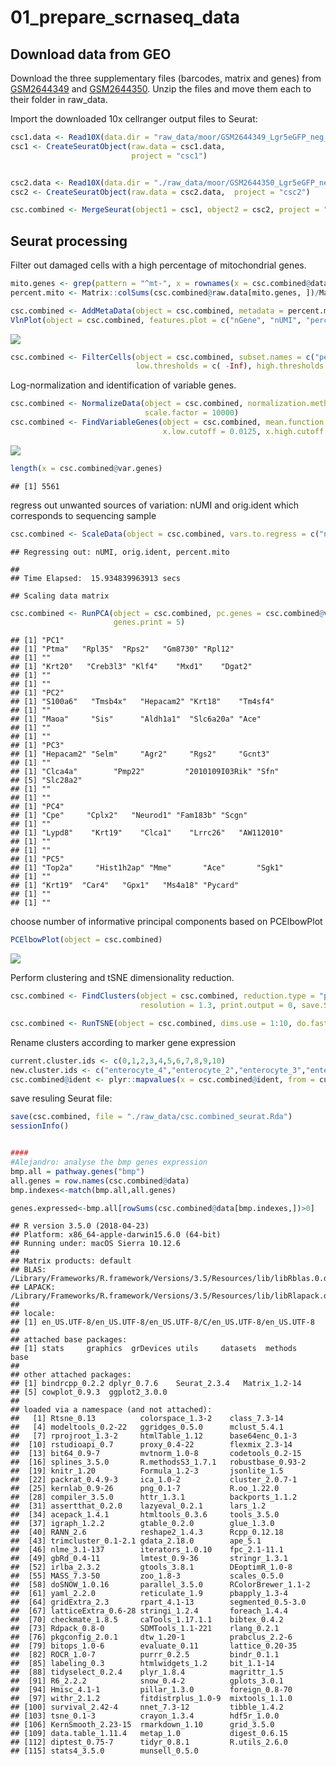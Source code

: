 01\_prepare\_scrnaseq\_data
================

Download data from GEO
----------------------

Download the three supplementary files (barcodes, matrix and genes) from [GSM2644349](https://www.ncbi.nlm.nih.gov/geo/query/acc.cgi?acc=GSM2644349) and [GSM2644350](https://www.ncbi.nlm.nih.gov/geo/query/acc.cgi?acc=GSM2644350). Unzip the files and move them each to their folder in raw\_data.

Import the downloaded 10x cellranger output files to Seurat:

``` r
csc1.data <- Read10X(data.dir = "raw_data/moor/GSM2644349_Lgr5eGFP_neg_1/")
csc1 <- CreateSeuratObject(raw.data = csc1.data,
                           project = "csc1")


csc2.data <- Read10X(data.dir = "./raw_data/moor/GSM2644350_Lgr5eGFP_neg_2")
csc2 <- CreateSeuratObject(raw.data = csc2.data,  project = "csc2")

csc.combined <- MergeSeurat(object1 = csc1, object2 = csc2, project = "csc")
```

Seurat processing
-----------------

Filter out damaged cells with a high percentage of mitochondrial genes.

``` r
mito.genes <- grep(pattern = "^mt-", x = rownames(x = csc.combined@data), value = TRUE)
percent.mito <- Matrix::colSums(csc.combined@raw.data[mito.genes, ])/Matrix::colSums(csc.combined@raw.data)

csc.combined <- AddMetaData(object = csc.combined, metadata = percent.mito, col.name = "percent.mito")
VlnPlot(object = csc.combined, features.plot = c("nGene", "nUMI", "percent.mito"), nCol = 3)
```

![](01_prepare_scrnaseq_data_files/figure-markdown_github/02-1.png)

``` r
csc.combined <- FilterCells(object = csc.combined, subset.names = c("percent.mito"),
                            low.thresholds = c( -Inf), high.thresholds = c( 0.5))
```

Log-normalization and identification of variable genes.

``` r
csc.combined <- NormalizeData(object = csc.combined, normalization.method = "LogNormalize",
                              scale.factor = 10000)
csc.combined <- FindVariableGenes(object = csc.combined, mean.function = ExpMean, dispersion.function = LogVMR,
                                  x.low.cutoff = 0.0125, x.high.cutoff = 3, y.cutoff = 0.5)
```

![](01_prepare_scrnaseq_data_files/figure-markdown_github/03-1.png)

``` r
length(x = csc.combined@var.genes)
```

    ## [1] 5561

regress out unwanted sources of variation: nUMI and orig.ident which corresponds to sequencing sample

``` r
csc.combined <- ScaleData(object = csc.combined, vars.to.regress = c("nUMI","orig.ident","percent.mito"))
```

    ## Regressing out: nUMI, orig.ident, percent.mito

    ##
    ## Time Elapsed:  15.934839963913 secs

    ## Scaling data matrix

``` r
csc.combined <- RunPCA(object = csc.combined, pc.genes = csc.combined@var.genes, do.print = TRUE, pcs.print = 1:5,
                       genes.print = 5)
```

    ## [1] "PC1"
    ## [1] "Ptma"   "Rpl35"  "Rps2"   "Gm8730" "Rpl12"
    ## [1] ""
    ## [1] "Krt20"   "Creb3l3" "Klf4"    "Mxd1"    "Dgat2"
    ## [1] ""
    ## [1] ""
    ## [1] "PC2"
    ## [1] "S100a6"   "Tmsb4x"   "Hepacam2" "Krt18"    "Tm4sf4"
    ## [1] ""
    ## [1] "Maoa"     "Sis"      "Aldh1a1"  "Slc6a20a" "Ace"
    ## [1] ""
    ## [1] ""
    ## [1] "PC3"
    ## [1] "Hepacam2" "Selm"     "Agr2"     "Rgs2"     "Gcnt3"
    ## [1] ""
    ## [1] "Clca4a"        "Pmp22"         "2010109I03Rik" "Sfn"
    ## [5] "Slc28a2"
    ## [1] ""
    ## [1] ""
    ## [1] "PC4"
    ## [1] "Cpe"     "Cplx2"   "Neurod1" "Fam183b" "Scgn"
    ## [1] ""
    ## [1] "Lypd8"    "Krt19"    "Clca1"    "Lrrc26"   "AW112010"
    ## [1] ""
    ## [1] ""
    ## [1] "PC5"
    ## [1] "Top2a"     "Hist1h2ap" "Mme"       "Ace"       "Sgk1"
    ## [1] ""
    ## [1] "Krt19"  "Car4"   "Gpx1"   "Ms4a18" "Pycard"
    ## [1] ""
    ## [1] ""

choose number of informative principal components based on PCElbowPlot

``` r
PCElbowPlot(object = csc.combined)
```

![](01_prepare_scrnaseq_data_files/figure-markdown_github/05-1.png)

Perform clustering and tSNE dimensionality reduction.

``` r
csc.combined <- FindClusters(object = csc.combined, reduction.type = "pca", dims.use = 1:10,
                             resolution = 1.3, print.output = 0, save.SNN = TRUE)

csc.combined <- RunTSNE(object = csc.combined, dims.use = 1:10, do.fast = TRUE)
```

Rename clusters according to marker gene expression

``` r
current.cluster.ids <- c(0,1,2,3,4,5,6,7,8,9,10)
new.cluster.ids <- c("enterocyte_4","enterocyte_2","enterocyte_3","enterocyte_1","enterocyte_6","transient_amp_1","enterocyte_5","transient_amp_2","goblet","unknown_1","unknown_2")
csc.combined@ident <- plyr::mapvalues(x = csc.combined@ident, from = current.cluster.ids, to = new.cluster.ids)
```

save resuling Seurat file:

``` r
save(csc.combined, file = "./raw_data/csc.combined_seurat.Rda")
sessionInfo()


####
#Alejandro: analyse the bmp genes expression
bmp.all = pathway.genes("bmp")
all.genes = row.names(csc.combined@data)
bmp.indexes<-match(bmp.all,all.genes)

genes.expressed<-bmp.all[rowSums(csc.combined@data[bmp.indexes,])>0]

```

    ## R version 3.5.0 (2018-04-23)
    ## Platform: x86_64-apple-darwin15.6.0 (64-bit)
    ## Running under: macOS Sierra 10.12.6
    ##
    ## Matrix products: default
    ## BLAS: /Library/Frameworks/R.framework/Versions/3.5/Resources/lib/libRblas.0.dylib
    ## LAPACK: /Library/Frameworks/R.framework/Versions/3.5/Resources/lib/libRlapack.dylib
    ##
    ## locale:
    ## [1] en_US.UTF-8/en_US.UTF-8/en_US.UTF-8/C/en_US.UTF-8/en_US.UTF-8
    ##
    ## attached base packages:
    ## [1] stats     graphics  grDevices utils     datasets  methods   base
    ##
    ## other attached packages:
    ## [1] bindrcpp_0.2.2 dplyr_0.7.6    Seurat_2.3.4   Matrix_1.2-14
    ## [5] cowplot_0.9.3  ggplot2_3.0.0
    ##
    ## loaded via a namespace (and not attached):
    ##   [1] Rtsne_0.13          colorspace_1.3-2    class_7.3-14
    ##   [4] modeltools_0.2-22   ggridges_0.5.0      mclust_5.4.1
    ##   [7] rprojroot_1.3-2     htmlTable_1.12      base64enc_0.1-3
    ##  [10] rstudioapi_0.7      proxy_0.4-22        flexmix_2.3-14
    ##  [13] bit64_0.9-7         mvtnorm_1.0-8       codetools_0.2-15
    ##  [16] splines_3.5.0       R.methodsS3_1.7.1   robustbase_0.93-2
    ##  [19] knitr_1.20          Formula_1.2-3       jsonlite_1.5
    ##  [22] packrat_0.4.9-3     ica_1.0-2           cluster_2.0.7-1
    ##  [25] kernlab_0.9-26      png_0.1-7           R.oo_1.22.0
    ##  [28] compiler_3.5.0      httr_1.3.1          backports_1.1.2
    ##  [31] assertthat_0.2.0    lazyeval_0.2.1      lars_1.2
    ##  [34] acepack_1.4.1       htmltools_0.3.6     tools_3.5.0
    ##  [37] igraph_1.2.2        gtable_0.2.0        glue_1.3.0
    ##  [40] RANN_2.6            reshape2_1.4.3      Rcpp_0.12.18
    ##  [43] trimcluster_0.1-2.1 gdata_2.18.0        ape_5.1
    ##  [46] nlme_3.1-137        iterators_1.0.10    fpc_2.1-11.1
    ##  [49] gbRd_0.4-11         lmtest_0.9-36       stringr_1.3.1
    ##  [52] irlba_2.3.2         gtools_3.8.1        DEoptimR_1.0-8
    ##  [55] MASS_7.3-50         zoo_1.8-3           scales_0.5.0
    ##  [58] doSNOW_1.0.16       parallel_3.5.0      RColorBrewer_1.1-2
    ##  [61] yaml_2.2.0          reticulate_1.9      pbapply_1.3-4
    ##  [64] gridExtra_2.3       rpart_4.1-13        segmented_0.5-3.0
    ##  [67] latticeExtra_0.6-28 stringi_1.2.4       foreach_1.4.4
    ##  [70] checkmate_1.8.5     caTools_1.17.1.1    bibtex_0.4.2
    ##  [73] Rdpack_0.8-0        SDMTools_1.1-221    rlang_0.2.1
    ##  [76] pkgconfig_2.0.1     dtw_1.20-1          prabclus_2.2-6
    ##  [79] bitops_1.0-6        evaluate_0.11       lattice_0.20-35
    ##  [82] ROCR_1.0-7          purrr_0.2.5         bindr_0.1.1
    ##  [85] labeling_0.3        htmlwidgets_1.2     bit_1.1-14
    ##  [88] tidyselect_0.2.4    plyr_1.8.4          magrittr_1.5
    ##  [91] R6_2.2.2            snow_0.4-2          gplots_3.0.1
    ##  [94] Hmisc_4.1-1         pillar_1.3.0        foreign_0.8-70
    ##  [97] withr_2.1.2         fitdistrplus_1.0-9  mixtools_1.1.0
    ## [100] survival_2.42-4     nnet_7.3-12         tibble_1.4.2
    ## [103] tsne_0.1-3          crayon_1.3.4        hdf5r_1.0.0
    ## [106] KernSmooth_2.23-15  rmarkdown_1.10      grid_3.5.0
    ## [109] data.table_1.11.4   metap_1.0           digest_0.6.15
    ## [112] diptest_0.75-7      tidyr_0.8.1         R.utils_2.6.0
    ## [115] stats4_3.5.0        munsell_0.5.0
